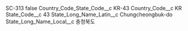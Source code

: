 <?xml version="1.0" encoding="UTF-8"?>
<CustomMetadata xmlns="http://soap.sforce.com/2006/04/metadata" xmlns:xsi="http://www.w3.org/2001/XMLSchema-instance" xmlns:xsd="http://www.w3.org/2001/XMLSchema">
    <label>SC-313</label>
    <protected>false</protected>
    <values>
        <field>Country_Code_State_Code__c</field>
        <value xsi:type="xsd:string">KR-43</value>
    </values>
    <values>
        <field>Country_Code__c</field>
        <value xsi:type="xsd:string">KR</value>
    </values>
    <values>
        <field>State_Code__c</field>
        <value xsi:type="xsd:string">43</value>
    </values>
    <values>
        <field>State_Long_Name_Latin__c</field>
        <value xsi:type="xsd:string">Chungcheongbuk-do</value>
    </values>
    <values>
        <field>State_Long_Name_Local__c</field>
        <value xsi:type="xsd:string">충청북도</value>
    </values>
</CustomMetadata>
